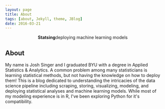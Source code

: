 ```yaml
---
layout: page
title: About
tags: [about, Jekyll, theme, JBlog]
date: 2016-03-21
---
```




<center><b>Statsing</b>deploying machine learning models</center>

## About
My name is Josh Singer and I graduated BYU with a degree in Applied Statistics & Analytics. A common problem among many statisticians is learning statistical methods, but not having the knowledge on how to deploy them! This is a blog dedicated to understanding the intricacies of the data science pipeline including scraping, storing, visualizing, modeling, and deploying statistical analyses and machine learning models. While most of my modeling experience is in R, I've been exploring Python for it's compatibility. 
     


